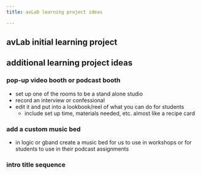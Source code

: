 ```yaml
---
title: avLab learning project ideas

---
```



## avLab initial learning project

## additional learning project ideas
### pop-up video booth or podcast booth
* set up one of the rooms to be a stand alone studio
* record an interview or confessional
* edit it and put into a lookbook/reel of what you can do for students
    * include set up time, materials needed, etc. almost like a recipe card

### add a custom music bed
* in logic or gband create a music bed for us to use in workshops or for students to use in their podcast assignments

### intro title sequence